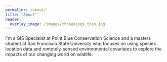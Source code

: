```yaml
---
permalink: /about/
title: "About"
header:
  overlay_image: /images/threekings_thin.jpg
---
```



I'm a GIS Specialist at Point Blue Conservation Science 
and a masters student at San Francisco State University 
who focuses on using species location data and remotely-sensed 
environmental covariates to explore the impacts of our changing world on wildlife.

<img src="{{ site.url }}{{ site.baseurl }}/images/avatar.jpg" alt="">